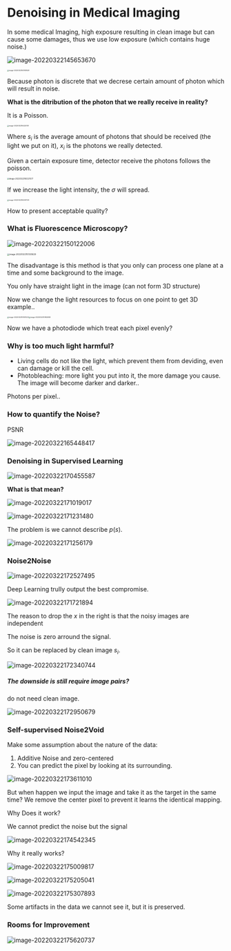 # Denoising in Medical Imaging

In some medical Imaging, high exposure resulting in clean image but can cause some damages, thus we use low exposure (which contains huge noise.)



![image-20220322145653670](https://ik.imagekit.io/haochen/Typora/image-20220322145653670.png)

<img src="https://ik.imagekit.io/haochen/Typora/image-20220322163748529.png" alt="image-20220322163748529" style="zoom:25%;" />

Because photon is discrete that we decrese certain amount of photon which will result in noise.

**What is the ditribution of the photon that we really receive in reality?**

It is a Poisson.

<img src="https://ik.imagekit.io/haochen/Typora/image-20220322164220151.png" alt="image-20220322164220151" style="zoom:25%;" />



Where $s_i$ is the average amount of photons that should be received (the light we put on it), $x_i$ is the photons we really detected.

Given a certain exposure time,  detector receive the photons follows the poisson.

<img src="https://ik.imagekit.io/haochen/Typora/image-20220322165321577.png" alt="image-20220322165321577" style="zoom:30%;" />

If we increase the light intensity, the $\sigma$ will spread.

<img src="https://ik.imagekit.io/haochen/Typora/image-20220322165301728.png" alt="image-20220322165301728" style="zoom:25%;" />







How to present acceptable quality?

### What is Fluorescence Microscopy?

![image-20220322150122006](https://ik.imagekit.io/haochen/Typora/image-20220322150122006.png)

<img src="https://ik.imagekit.io/haochen/Typora/image-20220322151335629.png" alt="image-20220322151335629" style="zoom:33%;" />



The disadvantage is this method is that you only can process one plane at a time and some background to the image.

You only have straight light in the image (can not form 3D structure)

Now we change the light resources to focus on one point to get 3D example..

<img src="https://ik.imagekit.io/haochen/Typora/image-20220322151931223.png" alt="image-20220322151931223" style="zoom:25%;" /><img src="https://ik.imagekit.io/haochen/Typora/image-20220322151952928.png" alt="image-20220322151952928" style="zoom:25%;" />



Now we have a photodiode which treat each pixel evenly?



### Why is too much light harmful?

- Living cells do not like the light, which prevent them from deviding, even can damage or kill the cell.
- Photobleaching: more light you put into it, the more damage you cause. The image will become darker and darker.. 

Photons per pixel..





### How to quantify the Noise?

PSNR

![image-20220322165448417](https://ik.imagekit.io/haochen/Typora/image-20220322165448417.png)



### Denoising in Supervised Learning

![image-20220322170455587](https://ik.imagekit.io/haochen/Typora/image-20220322170455587.png)

**What is that mean?**



![image-20220322171019017](https://ik.imagekit.io/haochen/Typora/image-20220322171019017.png)







![image-20220322171231480](https://ik.imagekit.io/haochen/Typora/image-20220322171231480.png)

The problem is we cannot describe $p(s)$.

![image-20220322171256179](https://ik.imagekit.io/haochen/Typora/image-20220322171256179.png)



### Noise2Noise

![image-20220322172527495](https://ik.imagekit.io/haochen/Typora/image-20220322172527495.png)

Deep Learning trully output the best compromise.

![image-20220322171721894](https://ik.imagekit.io/haochen/Typora/image-20220322171721894.png)

The reason to drop the $x$ in the right is that the noisy images are independent

The noise is zero arround the signal.

So it can be replaced by clean image $s_i$.

![image-20220322172340744](https://ik.imagekit.io/haochen/Typora/image-20220322172340744.png)

##### The downside is still require image pairs?

do not need clean image. 





![image-20220322172950679](https://ik.imagekit.io/haochen/Typora/image-20220322172950679.png)





### Self-supervised Noise2Void

Make some assumption about the nature of the data:

1. Additive Noise and zero-centered
2. You can predict the pixel by looking at its surrounding.

![image-20220322173611010](https://ik.imagekit.io/haochen/Typora/image-20220322173611010.png)



But when happen we input the image and take it as the target in the same time? We remove the center pixel to prevent it learns the identical mapping.

Why Does it work?

We cannot predict the noise but the signal

![image-20220322174542345](https://ik.imagekit.io/haochen/Typora/image-20220322174542345.png)



Why it really works?

![image-20220322175009817](https://ik.imagekit.io/haochen/Typora/image-20220322175009817.png)



![image-20220322175205041](https://ik.imagekit.io/haochen/Typora/image-20220322175205041.png)

![image-20220322175307893](https://ik.imagekit.io/haochen/Typora/image-20220322175307893.png)

Some artifacts in the data we cannot see it, but it is preserved.



### Rooms for Improvement

![image-20220322175620737](https://ik.imagekit.io/haochen/Typora/image-20220322175620737.png)